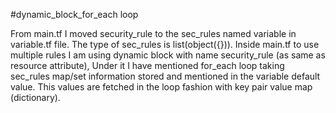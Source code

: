 #dynamic_block_for_each loop 

From main.tf I moved security_rule to the sec_rules named variable in variable.tf file. The type of sec_rules is list(object({})). Inside main.tf to use multiple rules I am using dynamic block with name security_rule (as same as resource attribute), Under it I have mentioned for_each loop taking sec_rules map/set information stored and mentioned in the variable default value. This values are fetched in the loop fashion with key pair value map (dictionary).

